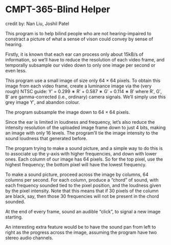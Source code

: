 # CMPT-365-Blind Helper

credit by: Nan Liu, Joshil Patel

This program is to help bilind people who are not hearing-impaired to constract a picture of what a sense of vison could convey by sense of hearing.

Firstly, it is known that each ear can process only about 15kB/s of information, so we’ll have to reduce the resolution of each video frame, and temporally subsample our video down to only one image per second or even less.

This program use a small image of size only 64 × 64 pixels. To obtain this image from each video frame, create a luminance image via the (very rough) NTSC guide:  Y′ = 0.299 ∗ R′ + 0.587 ∗ G′ + 0.114 ∗ B′
where R′, G′, B′ are gamma-corrected (i.e., ordinary) camera signals. We’ll simply use this grey image Y′, and abandon colour.

The program subsample the image down to 64 × 64 pixels.

Since the ear is limited in loudness and frequency, let’s also reduce the intensity resolution of the uploaded image frame down to just 4 bits, making an image with only 16 levels. The program’ll tie the image intensity to the sound loudness that generated before.

The program trying to make a sound picture, and a simple way to do this is to associate up the y-axis with higher frequencies, and down with lower ones. Each column of our image has 64 pixels. So for the top pixel, use the highest frequency; the bottom pixel will have the lowest frequency.

To make a sound picture, proceed across the image by columns, 64 columns per second. For each column, produce a “chord” of sound, with each frequency sounded tied to the pixel position, and the loudness given by the pixel intensity. Note that this means that if 30 pixels of the column are black, say, then those 30 frequencies will not be present in the chord sounded.

At the end of every frame, sound an audible “click”, to signal a new image starting.

An interesting extra feature would be to have the sound pan from left to right as the progress across the image, assuming the program have two stereo audio channels.
